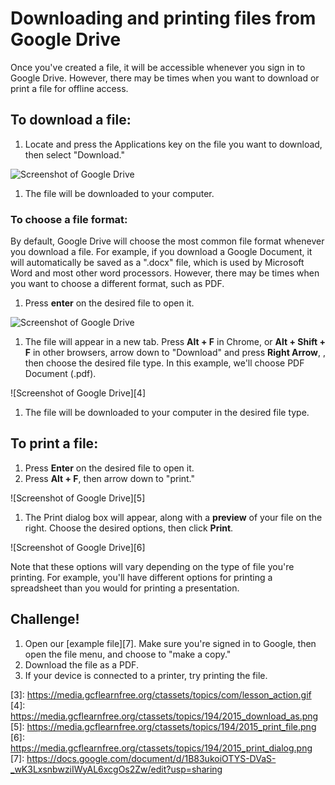 # Downloading and printing files from Google Drive

Once you've created a file, it will be accessible whenever you sign in to Google Drive. However, there may be times when you want to download or print a file for offline access.

## To download a file:

1. Locate and press the Applications key on the file you want to download, then select "Download."

![Screenshot of Google Drive][1]

1. The file will be downloaded to your computer.

### To choose a file format:

By default, Google Drive will choose the most common file format whenever you download a file. For example, if you download a Google Document, it will automatically be saved as a ".docx" file, which is used by Microsoft Word and most other word processors. However, there may be times when you want to choose a different format, such as PDF.

1. Press **enter** on the desired file to open it.

![Screenshot of Google Drive][2]

1. The file will appear in a new tab. Press **Alt + F** in Chrome, or **Alt + Shift + F** in other browsers, arrow down to "Download" and press **Right Arrow**, , then choose the desired file type. In this example, we'll choose PDF Document (.pdf).

![Screenshot of Google Drive][4]

1. The file will be downloaded to your computer in the desired file type.

## To print a file:

1. Press **Enter** on the desired file to open it.
2. Press **Alt + F**, then arrow down to "print."

![Screenshot of Google Drive][5]

1. The Print dialog box will appear, along with a **preview** of your file on the right. Choose the desired options, then click **Print**.

![Screenshot of Google Drive][6]

Note that these options will vary depending on the type of file you're printing. For example, you'll have different options for printing a spreadsheet than you would for printing a presentation.

## Challenge!

1. Open our [example file][7]. Make sure you're signed in to Google, then open the file menu, and choose to "make a copy."
2. Download the file as a PDF.
3. If your device is connected to a printer, try printing the file.

[1]: <https://media.gcflearnfree.org/ctassets/topics/194/2015_download_rightclick.png>

[3]: <https://media.gcflearnfree.org/ctassets/topics/com/lesson_action.gif> [4]: <https://media.gcflearnfree.org/ctassets/topics/194/2015_download_as.png> [5]: <https://media.gcflearnfree.org/ctassets/topics/194/2015_print_file.png> [6]: <https://media.gcflearnfree.org/ctassets/topics/194/2015_print_dialog.png> [7]: <https://docs.google.com/document/d/1B83ukoiOTYS-DVaS-_wK3LxsnbwziIWyAL6xcgOs2Zw/edit?usp=sharing>

[2]: https://media.gcflearnfree.org/ctassets/topics/194/2015_download_open.png
